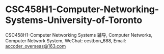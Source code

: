 # CSC458H1-Computer-Networking-Systems-University-of-Toronto
CSC458H1-Computer Networking Systems 辅导, Computer Networks, Computer Network System, WeChat: cestbon_688, Email: accoder_overseas@163.com
